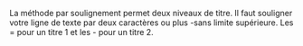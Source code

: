 La méthode par soulignement permet deux niveaux de titre. Il faut souligner votre ligne de texte par deux caractères ou plus -sans limite supérieure. Les = pour un titre 1 et les - pour un titre 2.
